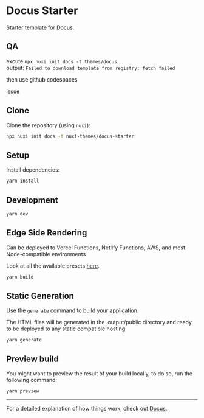 # Docus Starter

Starter template for [Docus](https://docus.dev).

## QA

excute `npx nuxi init docs -t themes/docus`  
output: `Failed to download template from registry: fetch failed `

then use github codespaces

[issue]


[issue]: https://github.com/nuxt/framework/issues/8002

## Clone

Clone the repository (using `nuxi`):

```bash
npx nuxi init docs -t nuxt-themes/docus-starter
```

## Setup

Install dependencies:

```bash
yarn install
```

## Development

```bash
yarn dev
```

## Edge Side Rendering

Can be deployed to Vercel Functions, Netlify Functions, AWS, and most Node-compatible environments.

Look at all the available presets [here](https://v3.nuxtjs.org/guide/deploy/presets).

```bash
yarn build
```

## Static Generation

Use the `generate` command to build your application.

The HTML files will be generated in the .output/public directory and ready to be deployed to any static compatible hosting.

```bash
yarn generate
```

## Preview build

You might want to preview the result of your build locally, to do so, run the following command:

```bash
yarn preview
```

---

For a detailed explanation of how things work, check out [Docus](https://docus.dev).
